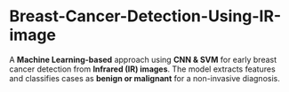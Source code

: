 # Breast-Cancer-Detection-Using-IR-image
A **Machine Learning-based** approach using **CNN &amp; SVM** for early breast cancer detection from **Infrared (IR) images**. The model extracts features and classifies cases as **benign or malignant** for a non-invasive diagnosis.  
